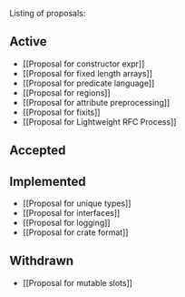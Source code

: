 Listing of proposals:

## Active

* [[Proposal for constructor expr]]
* [[Proposal for fixed length arrays]]
* [[Proposal for predicate language]]
* [[Proposal for regions]]
* [[Proposal for attribute preprocessing]]
* [[Proposal for fixits]]
* [[Proposal for Lightweight RFC Process]]

## Accepted

## Implemented

* [[Proposal for unique types]]
* [[Proposal for interfaces]]
* [[Proposal for logging]]
* [[Proposal for crate format]]

## Withdrawn

* [[Proposal for mutable slots]]
